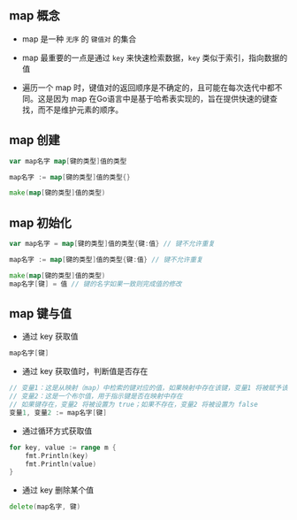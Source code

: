 ## map 概念

- map 是一种 `无序` 的 `键值对` 的集合

- map 最重要的一点是通过 `key` 来快速检索数据，`key` 类似于索引，指向数据的值

- 遍历一个 map 时，键值对的返回顺序是不确定的，且可能在每次迭代中都不同。这是因为 map 在Go语言中是基于哈希表实现的，旨在提供快速的键查找，而不是维护元素的顺序。

## map 创建

```go
var map名字 map[键的类型]值的类型
```

```go
map名字 := map[键的类型]值的类型{}
```

```go
make(map[键的类型]值的类型)
```

## map 初始化

```go
var map名字 = map[键的类型]值的类型{键:值} // 键不允许重复
```

```go
map名字 := map[键的类型]值的类型{键:值} // 键不允许重复
```

```go
make(map[键的类型]值的类型)
map名字[键] = 值 // 键的名字如果一致则完成值的修改
```

## map 键与值

- 通过 key 获取值

```go
map名字[键]
```

- 通过 key 获取值时，判断值是否存在

```go
// 变量1：这是从映射（map）中检索的键对应的值，如果映射中存在该键，变量1 将被赋予该键对应的值
// 变量2：这是一个布尔值，用于指示键是否在映射中存在
// 如果键存在，变量2 将被设置为 true；如果不存在，变量2 将被设置为 false
变量1, 变量2 := map名字[键]
```

- 通过循环方式获取值

```go
for key, value := range m {
	fmt.Println(key)
	fmt.Println(value)
}
```

- 通过 key 删除某个值

```go
delete(map名字, 键)
```